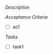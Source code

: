 *Description*
<!-- give a detailed description here -->

*Acceptance Criteria*
<!-- what does it mean for this issue to be completed -->

- [ ] ac1

*Tasks*
<!-- specific list of tasks to be completed -->

- [ ] task1
